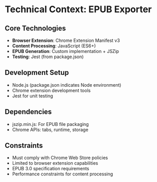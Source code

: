 # Technical Context: EPUB Exporter

## Core Technologies
- **Browser Extension**: Chrome Extension Manifest v3
- **Content Processing**: JavaScript (ES6+)
- **EPUB Generation**: Custom implementation + JSZip
- **Testing**: Jest (from package.json)

## Development Setup
- Node.js (package.json indicates Node environment)
- Chrome extension development tools
- Jest for unit testing

## Dependencies
- jszip.min.js: For EPUB file packaging
- Chrome APIs: tabs, runtime, storage

## Constraints
- Must comply with Chrome Web Store policies
- Limited to browser extension capabilities
- EPUB 3.0 specification requirements
- Performance constraints for content processing
